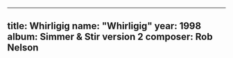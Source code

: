 
---
title: Whirligig
name: "Whirligig"
year:  1998
album: Simmer & Stir version 2
composer: Rob Nelson
---
